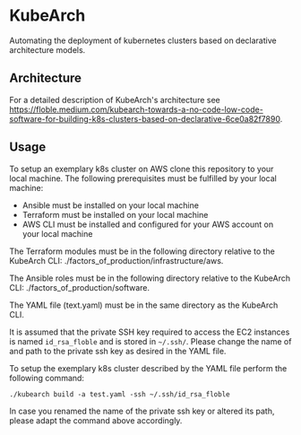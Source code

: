 # KubeArch
Automating the deployment of kubernetes clusters based on declarative architecture models.

## Architecture
For a detailed description of KubeArch's architecture see https://floble.medium.com/kubearch-towards-a-no-code-low-code-software-for-building-k8s-clusters-based-on-declarative-6ce0a82f7890.

## Usage
To setup an exemplary k8s cluster on AWS clone this repository to your local machine. The following prerequisites must be fulfilled by your local machine:
* Ansible must be installed on your local machine
* Terraform must be installed on your local machine
* AWS CLI must be installed and configured for your AWS account on your local machine

The Terraform modules must be in the following directory relative to the KubeArch CLI: ./factors_of_production/infrastructure/aws.

The Ansible roles must be in the following directory relative to the KubeArch CLI: ./factors_of_production/software.

The YAML file (text.yaml) must be in the same directory as the KubeArch CLI.

It is assumed that the private SSH key required to access the EC2 instances is named `id_rsa_floble` and is stored in `~/.ssh/`. Please change the name of and path to the private ssh key as desired in the YAML file.

To setup the exemplary k8s cluster described by the YAML file perform the following command:

```
./kubearch build -a test.yaml -ssh ~/.ssh/id_rsa_floble
```

In case you renamed the name of the private ssh key or altered its path, please adapt the command above accordingly.
